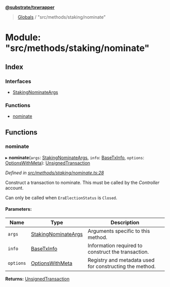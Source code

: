 **[@substrate/txwrapper](../README.md)**

> [Globals](../globals.md) / "src/methods/staking/nominate"

# Module: "src/methods/staking/nominate"

## Index

### Interfaces

* [StakingNominateArgs](../interfaces/_src_methods_staking_nominate_.stakingnominateargs.md)

### Functions

* [nominate](_src_methods_staking_nominate_.md#nominate)

## Functions

### nominate

▸ **nominate**(`args`: [StakingNominateArgs](../interfaces/_src_methods_staking_nominate_.stakingnominateargs.md), `info`: [BaseTxInfo](../interfaces/_src_util_types_.basetxinfo.md), `options`: [OptionsWithMeta](../interfaces/_src_util_types_.optionswithmeta.md)): [UnsignedTransaction](../interfaces/_src_util_types_.unsignedtransaction.md)

*Defined in [src/methods/staking/nominate.ts:28](https://github.com/paritytech/txwrapper/blob/96fc986/src/methods/staking/nominate.ts#L28)*

Construct a transaction to nominate. This must be called by the _Controller_ account.

Can only be called when `EraElectionStatus` is `Closed`.

#### Parameters:

Name | Type | Description |
------ | ------ | ------ |
`args` | [StakingNominateArgs](../interfaces/_src_methods_staking_nominate_.stakingnominateargs.md) | Arguments specific to this method. |
`info` | [BaseTxInfo](../interfaces/_src_util_types_.basetxinfo.md) | Information required to construct the transaction. |
`options` | [OptionsWithMeta](../interfaces/_src_util_types_.optionswithmeta.md) | Registry and metadata used for constructing the method.  |

**Returns:** [UnsignedTransaction](../interfaces/_src_util_types_.unsignedtransaction.md)
